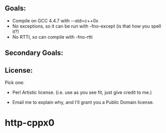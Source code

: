Goals:
------

* Compile on GCC 4.4.7 with --std=c++0x
* No exceptions, so it can be run with -fno-except (is that how you spell it?)
* No RTTI, so can compile with -fno-rtti

Secondary Goals:
---------------



License:
--------

Pick one:

* Perl Artistic license. (i.e. use as you see fit, just give credit to me.)

* Email me to explain why, and I'll grant you a Public Domain license.

# http-cppx0
